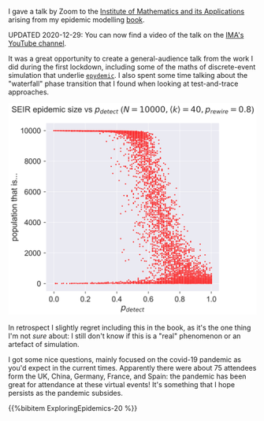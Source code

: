 <!--
.. title: A talk on "Exploring epidemic spreading using network models"
.. slug: ima-talk
.. date: 2020-12-19 09:10:00 UTC
.. updated: 2020-12-19 14:07:18 UTC
.. tags: news, talk, complex networks, epidemic spreading, epydemic
.. category: research
.. previewimage: /images/posts/20201219-waterfall.png
.. link: 
.. description: 
.. type: text
-->

I gave a talk by Zoom to the [Institute of Mathematics and its Applications](https://ima.org.uk)
arising from my epidemic modelling [book](/writing/em-book/).

<!-- TEASER_END -->

UPDATED 2020-12-29: You can now find a video of the talk on the
[IMA's YouTube channel](https://www.youtube.com/watch?v=apR_qD2tOkU).

It was a great opportunity to create a general-audience talk from the
work I did during the first lockdown, including some of the maths of
discrete-event simulation that underlie [``epydemic``](/development/epydemic/).
I also spent some time talking about the "waterfall" phase transition
that I found when looking at test-and-trace approaches.

![The waterfall phase transition](/images/posts/20201219-waterfall.png)

In retrospect I slightly regret including this in the book, as it's
the one thing I'm not *sure* about: I still don't know if this is a
"real" phenomenon or an artefact of simulation. 

I got some nice questions, mainly focused on the covid-19 pandemic as
you'd expect in the current times. Apparently there were about 75
attendees form the UK, China, Germany, France, and Spain: the pandemic
has been great for attendance at these virtual events! It's something
that I hope persists as the pandemic subsides. 

{{%bibitem ExploringEpidemics-20 %}}
